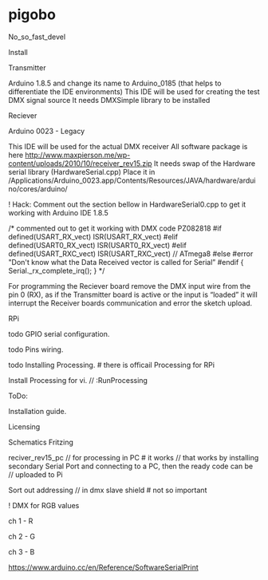# pigobo

No_so_fast_devel

Install 

Transmitter

Arduino 1.8.5 and change its name to Arduino_0185 (that helps to differentiate the IDE environments) 
This IDE will be used for creating the test DMX signal source
It needs DMXSimple library to be installed

Reciever

Arduino 0023 - Legacy

This IDE will be used for the actual DMX receiver
All software package is here http://www.maxpierson.me/wp-content/uploads/2010/10/receiver_rev15.zip
It needs swap of the Hardware serial library (HardwareSerial.cpp)
Place it in /Applications/Arduino_0023.app/Contents/Resources/JAVA/hardware/arduino/cores/arduino/

! Hack:
Comment out the section bellow in HardwareSerial0.cpp to get it working with Arduino IDE 1.8.5

/* commented out to get it working with DMX code PZ082818 
		#if defined(USART_RX_vect) ISR(USART_RX_vect) 
		#elif defined(USART0_RX_vect) ISR(USART0_RX_vect) 
		#elif defined(USART_RXC_vect) ISR(USART_RXC_vect) // ATmega8 
		#else 
		#error "Don't know what the Data Received vector is called for Serial” 
		#endif 
		{ Serial._rx_complete_irq(); } 
		*/

For programming the Reciever board remove the DMX input wire from the pin 0 (RX), as if the Transmitter board is 	active or the input is “loaded” it will interrupt the Receiver boards communication and error the sketch upload.

RPi

todo GPIO serial configuration.

todo Pins wiring.	

todo Installing Processing. # there is officail Processing for RPi
 
Install Processing for vi. // :RunProcessing


ToDo:

Installation guide.

Licensing

Schematics Fritzing

reciver_rev15_pc 	// for processing in PC # it works
			// that works by installing secondary Serial Port and connecting to a PC, then the ready code can be 			     // uploaded to Pi

Sort out addressing     // in dmx slave shield # not so important

! DMX for RGB values

ch 1 - R

ch 2 - G

ch 3 - B

https://www.arduino.cc/en/Reference/SoftwareSerialPrint





